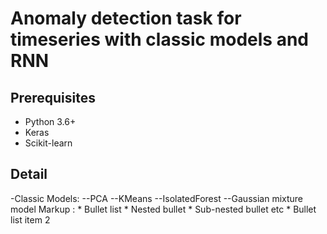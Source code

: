 # Anomaly detection task for timeseries with classic models and RNN


## Prerequisites
- Python 3.6+
- Keras
- Scikit-learn



## Detail
-Classic Models:
  --PCA
  --KMeans
  --IsolatedForest
  --Gaussian mixture model
   Markup : * Bullet list
              * Nested bullet
                  * Sub-nested bullet etc
          * Bullet list item 2

